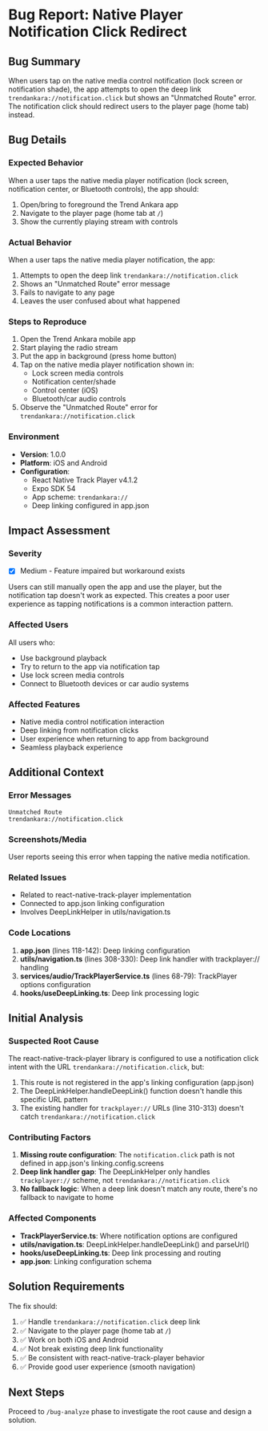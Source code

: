 # Bug Report: Native Player Notification Click Redirect

## Bug Summary
When users tap on the native media control notification (lock screen or notification shade), the app attempts to open the deep link `trendankara://notification.click` but shows an "Unmatched Route" error. The notification click should redirect users to the player page (home tab) instead.

## Bug Details

### Expected Behavior
When a user taps the native media player notification (lock screen, notification center, or Bluetooth controls), the app should:
1. Open/bring to foreground the Trend Ankara app
2. Navigate to the player page (home tab at `/`)
3. Show the currently playing stream with controls

### Actual Behavior
When a user taps the native media player notification, the app:
1. Attempts to open the deep link `trendankara://notification.click`
2. Shows an "Unmatched Route" error message
3. Fails to navigate to any page
4. Leaves the user confused about what happened

### Steps to Reproduce
1. Open the Trend Ankara mobile app
2. Start playing the radio stream
3. Put the app in background (press home button)
4. Tap on the native media player notification shown in:
   - Lock screen media controls
   - Notification center/shade
   - Control center (iOS)
   - Bluetooth/car audio controls
5. Observe the "Unmatched Route" error for `trendankara://notification.click`

### Environment
- **Version**: 1.0.0
- **Platform**: iOS and Android
- **Configuration**:
  - React Native Track Player v4.1.2
  - Expo SDK 54
  - App scheme: `trendankara://`
  - Deep linking configured in app.json

## Impact Assessment

### Severity
- [x] Medium - Feature impaired but workaround exists

Users can still manually open the app and use the player, but the notification tap doesn't work as expected. This creates a poor user experience as tapping notifications is a common interaction pattern.

### Affected Users
All users who:
- Use background playback
- Try to return to the app via notification tap
- Use lock screen media controls
- Connect to Bluetooth devices or car audio systems

### Affected Features
- Native media control notification interaction
- Deep linking from notification clicks
- User experience when returning to app from background
- Seamless playback experience

## Additional Context

### Error Messages
```
Unmatched Route
trendankara://notification.click
```

### Screenshots/Media
User reports seeing this error when tapping the native media notification.

### Related Issues
- Related to react-native-track-player implementation
- Connected to app.json linking configuration
- Involves DeepLinkHelper in utils/navigation.ts

### Code Locations
1. **app.json** (lines 118-142): Deep linking configuration
2. **utils/navigation.ts** (lines 308-330): Deep link handler with trackplayer:// handling
3. **services/audio/TrackPlayerService.ts** (lines 68-79): TrackPlayer options configuration
4. **hooks/useDeepLinking.ts**: Deep link processing logic

## Initial Analysis

### Suspected Root Cause
The react-native-track-player library is configured to use a notification click intent with the URL `trendankara://notification.click`, but:
1. This route is not registered in the app's linking configuration (app.json)
2. The DeepLinkHelper.handleDeepLink() function doesn't handle this specific URL pattern
3. The existing handler for `trackplayer://` URLs (line 310-313) doesn't catch `trendankara://notification.click`

### Contributing Factors
1. **Missing route configuration**: The `notification.click` path is not defined in app.json's linking.config.screens
2. **Deep link handler gap**: The DeepLinkHelper only handles `trackplayer://` scheme, not `trendankara://notification.click`
3. **No fallback logic**: When a deep link doesn't match any route, there's no fallback to navigate to home

### Affected Components
- **TrackPlayerService.ts**: Where notification options are configured
- **utils/navigation.ts**: DeepLinkHelper.handleDeepLink() and parseUrl()
- **hooks/useDeepLinking.ts**: Deep link processing and routing
- **app.json**: Linking configuration schema

## Solution Requirements

The fix should:
1. ✅ Handle `trendankara://notification.click` deep link
2. ✅ Navigate to the player page (home tab at `/`)
3. ✅ Work on both iOS and Android
4. ✅ Not break existing deep link functionality
5. ✅ Be consistent with react-native-track-player behavior
6. ✅ Provide good user experience (smooth navigation)

## Next Steps
Proceed to `/bug-analyze` phase to investigate the root cause and design a solution.
